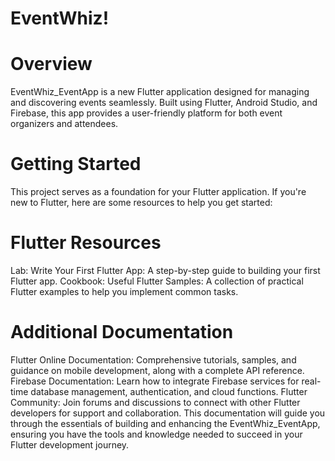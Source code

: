 # EventWhiz!
# Overview
EventWhiz_EventApp is a new Flutter application designed for managing and discovering events seamlessly. Built using Flutter, Android Studio, and Firebase, this app provides a user-friendly platform for both event organizers and attendees.

# Getting Started
This project serves as a foundation for your Flutter application. If you're new to Flutter, here are some resources to help you get started:

# Flutter Resources
Lab: Write Your First Flutter App: A step-by-step guide to building your first Flutter app.
Cookbook: Useful Flutter Samples: A collection of practical Flutter examples to help you implement common tasks.
# Additional Documentation
Flutter Online Documentation: Comprehensive tutorials, samples, and guidance on mobile development, along with a complete API reference.
Firebase Documentation: Learn how to integrate Firebase services for real-time database management, authentication, and cloud functions.
Flutter Community: Join forums and discussions to connect with other Flutter developers for support and collaboration.
This documentation will guide you through the essentials of building and enhancing the EventWhiz_EventApp, ensuring you have the tools and knowledge needed to succeed in your Flutter development journey.
